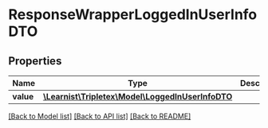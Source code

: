 # ResponseWrapperLoggedInUserInfoDTO

## Properties
Name | Type | Description | Notes
------------ | ------------- | ------------- | -------------
**value** | [**\Learnist\Tripletex\Model\LoggedInUserInfoDTO**](LoggedInUserInfoDTO.md) |  | [optional] 

[[Back to Model list]](../../README.md#documentation-for-models) [[Back to API list]](../../README.md#documentation-for-api-endpoints) [[Back to README]](../../README.md)


